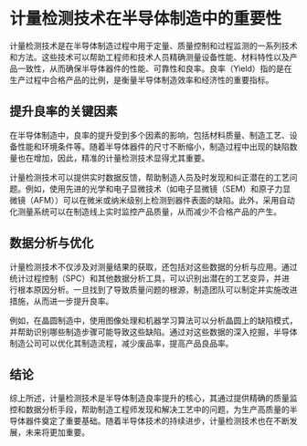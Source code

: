 # 计量检测技术在半导体制造中的重要性

计量检测技术是在半导体制造过程中用于定量、质量控制和过程监测的一系列技术和方法。这些技术可以帮助工程师和技术人员精确测量设备性能、材料特性以及产品一致性，从而确保半导体器件的性能、可靠性和良率。良率（Yield）指的是在生产过程中合格产品的比例，是衡量半导体制造效率和经济性的重要指标。

## 提升良率的关键因素

在半导体制造中，良率的提升受到多个因素的影响，包括材料质量、制造工艺、设备性能和环境条件等。随着半导体器件的尺寸不断缩小，制造过程中出现的缺陷数量也在增加，因此，精准的计量检测技术显得尤其重要。

计量检测技术可以提供实时数据反馈，帮助制造人员及时发现和纠正潜在的工艺问题。例如，使用先进的光学和电子显微技术（如电子显微镜（SEM）和原子力显微镜（AFM））可以在微米或纳米级别上检测到器件表面的缺陷。此外，采用自动化测量系统可以在制造线上实时监控产品质量，从而减少不合格产品的产生。

## 数据分析与优化

计量检测技术不仅涉及对测量结果的获取，还包括对这些数据的分析与应用。通过统计过程控制（SPC）和其他数据分析工具，可以识别出潜在的工艺变异，并进行根本原因分析。一旦找到了导致质量问题的根源，制造团队可以制定并实施改进措施，从而进一步提升良率。

例如，在晶圆制造中，使用图像处理和机器学习算法可以分析晶圆上的缺陷模式，并帮助识别哪些制造步骤可能导致这些缺陷。通过对这些数据的深入挖掘，半导体制造公司可以优化其制造流程，减少废品率，提高产品良品率。

## 结论

综上所述，计量检测技术是半导体制造良率提升的核心，其通过提供精确的质量监控和数据分析手段，帮助制造工程师发现和解决工艺中的问题，为生产高质量的半导体器件奠定了重要基础。随着半导体技术的持续进步，计量检测技术也在不断发展，未来将更加重要。